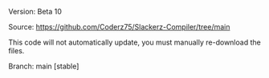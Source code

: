 Version: Beta 10

Source: https://github.com/Coderz75/Slackerz-Compiler/tree/main

This code will not automatically update, you must manually re-download the files.

Branch: main [stable]
